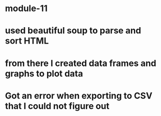 # module-11

# used beautiful soup to parse and sort HTML

# from there I created data frames and graphs to plot data 

# Got an error when exporting to CSV that I could not figure out

